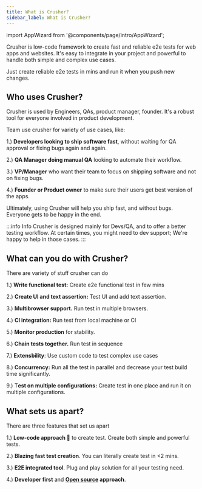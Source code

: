 ```yaml
---
title: What is Crusher?
sidebar_label: What is Crusher?
---
```


import AppWizard from '@components/page/intro/AppWizard';

<head>
  <title>What is Crusher?</title>
  <meta
    name="description"
    content="How crusher works? How it's different from other solutions like playwright, selenium, cypress?"
  />
</head>

Crusher is low-code framework to create fast and reliable e2e tests for web apps and websites.
It's easy to integrate in your project and powerful to handle both simple and complex use cases.

Just create reliable e2e tests in mins and run it when you push new changes.



## Who uses Crusher?
Crusher is used by Engineers, QAs, product manager, founder. It's a robust tool for everyone involved in product development.



Team use crusher for variety of use cases, like:


1.) **Developers looking to ship software fast**, without waiting for QA approval or fixing bugs again and again.



2.) **QA Manager doing manual QA** looking to automate their workflow.



3.) **VP/Manager** who want their team to focus on shipping software and not on fixing bugs.



4.) **Founder or Product owner** to make sure their users get best version of the apps.

Ultimately, using Crusher will help you ship fast, and without bugs. Everyone gets to be happy in the end.


:::info Info
Crusher is designed mainly for Devs/QA, and to offer a better testing workflow. At certain times, you might need to dev support;
We're happy to help in those cases.
:::

## What can you do with Crusher?

There are variety of stuff crusher can do

1.) **Write functional test:** Create e2e functional test in few mins

2.) **Create UI and text assertion:** Test UI and add text assertion.

3.) **Multibrowser support.** Run test in multiple browsers.

4.) **CI integration:** Run test from local machine or CI

5.) **Monitor production** for stability.

6.) **Chain tests together.** Run test in sequence

7.) **Extensbility**: Use custom code to test complex use cases

8.) **Concurrency:** Run all the test in parallel and decrease your test build time significantly.

9.) T**est on multiple configurations:** Create test in one place and run it on multiple configurations.


## What sets us apart?

There are three features that set us apart

1.) **Low-code approach 🎯** to create test. Create both simple and powerful tests.

2.) **Blazing fast test creation**. You can literally create test in <2 mins.

3.) **E2E integrated tool**. Plug and play solution for all your testing need.

4.) **Developer first** and **[Open source](https://github.com/crusherdev/crusher) approach**.
